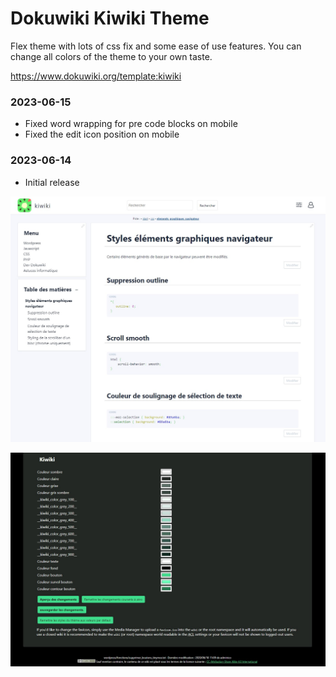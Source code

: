 # Dokuwiki Kiwiki Theme

Flex theme with lots of css fix and some ease of use features. You can change all colors of the theme to your own taste.

https://www.dokuwiki.org/template:kiwiki

### 2023-06-15
- Fixed word wrapping for pre code blocks on mobile
- Fixed the edit icon position on mobile

### 2023-06-14
- Initial release

![kiwiki_screenshot](./screenshots/kiwiki_screenshot.jpg)


![kiwiki_screenshot02](./screenshots/kiwiki_screenshot02.jpg)
